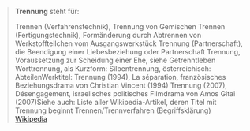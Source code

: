 > **Trennung** steht für:
>
> Trennen (Verfahrenstechnik), Trennung von Gemischen
> Trennen (Fertigungstechnik), Formänderung durch Abtrennen von Werkstoffteilchen vom Ausgangswerkstück
> Trennung (Partnerschaft), die Beendigung einer Liebesbeziehung oder Partnerschaft
> Trennung, Voraussetzung zur Scheidung einer Ehe, siehe Getrenntleben
> Worttrennung, als Kurzform: Silbentrennung, österreichisch: AbteilenWerktitel:
> Trennung (1994), La séparation, französisches Beziehungsdrama von Christian Vincent (1994)
> Trennung (2007), Désengagement, israelisches politisches Filmdrama von Amos Gitai (2007)Siehe auch:
> Liste aller Wikipedia-Artikel, deren Titel mit Trennung beginnt
> Trennen/Trennverfahren (Begriffsklärung)
> [Wikipedia](https://de.wikipedia.org/wiki/Trennung)